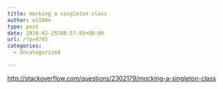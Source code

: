 ```yaml
---
title: mocking a singleton class
author: w1100n
type: post
date: 2016-02-25T08:57:03+00:00
url: /?p=8745
categories:
  - Uncategorized

---
```

http://stackoverflow.com/questions/2302179/mocking-a-singleton-class